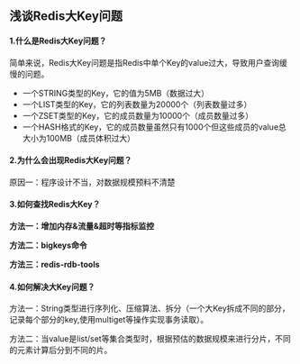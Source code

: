 ## 浅谈Redis大Key问题

#### 1.什么是Redis大Key问题？

简单来说，Redis大Key问题是指Redis中单个Key的value过大，导致用户查询缓慢的问题。

- 一个STRING类型的Key，它的值为5MB（数据过大）
- 一个LIST类型的Key，它的列表数量为20000个（列表数量过多）
- 一个ZSET类型的Key，它的成员数量为10000个（成员数量过多）
- 一个HASH格式的Key，它的成员数量虽然只有1000个但这些成员的value总大小为100MB（成员体积过大）

#### 2.为什么会出现Redis大Key问题？

原因一：程序设计不当，对数据规模预料不清楚

#### 3.如何查找Redis大Key？

**方法一：增加内存&流量&超时等指标监控**

**方法二：bigkeys命令**

**方法三：redis-rdb-tools**

#### 4.如何解决大Key问题？

方法一：String类型进行序列化、压缩算法、拆分（一个大Key拆成不同的部分，记录每个部分的key,使用multiget等操作实现事务读取）。

方法二：当value是list/set等集合类型时，根据预估的数据规模来进行分片，不同的元素计算后分到不同的片。





